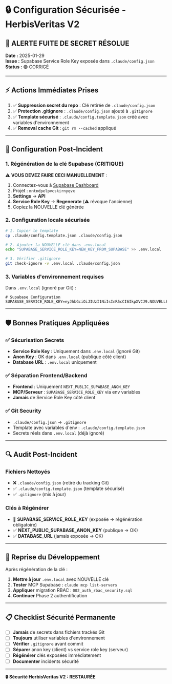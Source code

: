 # 🔒 Configuration Sécurisée - HerbisVeritas V2

## 🚨 ALERTE FUITE DE SECRET RÉSOLUE

**Date :** 2025-01-29  
**Issue :** Supabase Service Role Key exposée dans `.claude/config.json`  
**Status :** 🟢 CORRIGÉ

---

## ⚡ Actions Immédiates Prises

1. ✅ **Suppression secret du repo** : Clé retirée de `.claude/config.json`
2. ✅ **Protection .gitignore** : `.claude/config.json` ajouté à `.gitignore`
3. ✅ **Template sécurisé** : `.claude/config.template.json` créé avec variables d'environnement
4. ✅ **Removal cache Git** : `git rm --cached` appliqué

---

## 🔧 Configuration Post-Incident

### 1. Régénération de la clé Supabase (CRITIQUE)

⚠️ **VOUS DEVEZ FAIRE CECI MANUELLEMENT** :

1. Connectez-vous à [Supabase Dashboard](https://supabase.com/dashboard)
2. Projet : `mntndpelpvcskirnyqvx` 
3. **Settings** → **API**
4. **Service Role Key** → **Regenerate** (⚠️ révoque l'ancienne)
5. Copiez la NOUVELLE clé générée

### 2. Configuration locale sécurisée

```bash
# 1. Copier le template
cp .claude/config.template.json .claude/config.json

# 2. Ajouter la NOUVELLE clé dans .env.local
echo "SUPABASE_SERVICE_ROLE_KEY=NEW_KEY_FROM_SUPABASE" >> .env.local

# 3. Vérifier .gitignore
git check-ignore -v .env.local .claude/config.json
```

### 3. Variables d'environnement requises

Dans `.env.local` (ignoré par Git) :
```env
# Supabase Configuration
SUPABASE_SERVICE_ROLE_KEY=eyJhbGciOiJIUzI1NiIsInR5cCI6IkpXVCJ9.NOUVELLE_CLE_REGENEREE
```

---

## 🛡️ Bonnes Pratiques Appliquées

### ✅ Sécurisation Secrets
- **Service Role Key** : Uniquement dans `.env.local` (ignoré Git)
- **Anon Key** : OK dans `.env.local` (publique côté client)
- **Database URL** : `.env.local` uniquement

### ✅ Séparation Frontend/Backend
- **Frontend** : Uniquement `NEXT_PUBLIC_SUPABASE_ANON_KEY`
- **MCP/Serveur** : `SUPABASE_SERVICE_ROLE_KEY` via env variables
- **Jamais** de Service Role Key côté client

### ✅ Git Security
- `.claude/config.json` → `.gitignore`
- Template avec variables d'env : `.claude/config.template.json`
- Secrets réels dans `.env.local` (déjà ignoré)

---

## 🔍 Audit Post-Incident

### Fichiers Nettoyés
- ❌ `.claude/config.json` (retiré du tracking Git)
- ✅ `.claude/config.template.json` (template sécurisé)
- ✅ `.gitignore` (mis à jour)

### Clés à Régénérer
- 🔄 **SUPABASE_SERVICE_ROLE_KEY** (exposée → régénération obligatoire)
- ✅ **NEXT_PUBLIC_SUPABASE_ANON_KEY** (publique → OK)
- ✅ **DATABASE_URL** (jamais exposée → OK)

---

## 🚀 Reprise du Développement

Après régénération de la clé :

1. **Mettre à jour** `.env.local` avec NOUVELLE clé
2. **Tester** MCP Supabase : `claude mcp list-servers`  
3. **Appliquer** migration RBAC : `002_auth_rbac_security.sql`
4. **Continuer** Phase 2 authentification

---

## 📋 Checklist Sécurité Permanente

- [ ] **Jamais** de secrets dans fichiers trackés Git
- [ ] **Toujours** utiliser variables d'environnement
- [ ] **Vérifier** `.gitignore` avant commit
- [ ] **Séparer** anon key (client) vs service role key (serveur)
- [ ] **Régénérer** clés exposées immédiatement
- [ ] **Documenter** incidents sécurité

---

**🔒 Sécurité HerbisVeritas V2 : RESTAURÉE**